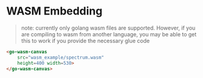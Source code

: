 
# WASM Embedding

> note: currently only golang wasm files are supported.  However, if you are compiling to wasm from another language, you may be able to get this to work if you provide the necessary glue code

```markdown
<go-wasm-canvas 
    src="wasm_example/spectrum.wasm" 
    height=400 width=530>
</go-wasm-canvas>
```

<center>
<go-wasm-canvas 
    src="wasm_example/spectrum.wasm" 
    height=400 width=530>
</go-wasm-canvas>
</center>
